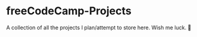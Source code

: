 # freeCodeCamp-Projects
A collection of all the projects I plan/attempt to store here. Wish me luck. 🥲
